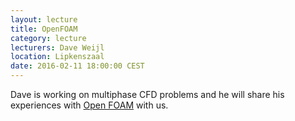 ```yaml
---
layout: lecture
title: OpenFOAM
category: lecture
lecturers: Dave Weijl
location: Lipkenszaal
date: 2016-02-11 18:00:00 CEST
---
```


Dave is working on multiphase CFD problems and he will share his experiences with [Open FOAM](http://www.openfoam.com/) with us.


